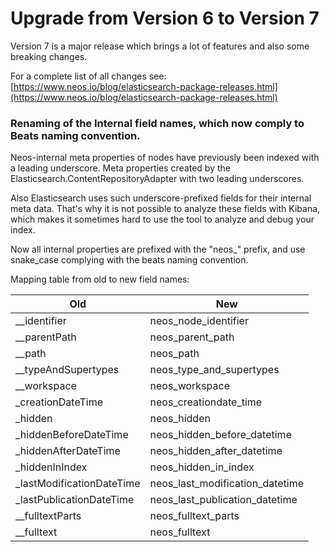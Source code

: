 # Upgrade from Version 6 to Version 7

Version 7 is a major release which brings a lot of features and also some breaking changes. 

For a complete list of all changes see: [https://www.neos.io/blog/elasticsearch-package-releases.html](https://www.neos.io/blog/elasticsearch-package-releases.html)

### Renaming of the Internal field names, which now comply to Beats naming convention.

Neos-internal meta properties of nodes have previously been indexed with a leading underscore. Meta properties created by the Elasticsearch.ContentRepositoryAdapter with two leading underscores. 

Also Elasticsearch uses such underscore-prefixed fields for their internal meta data. That's why it is not possible to analyze these fields with Kibana, which makes it sometimes hard to use the tool to analyze and debug your index.

Now all internal properties are prefixed with the "neos_" prefix, and use snake_case complying with the beats naming convention.

Mapping table from old to new field names:

| Old | New |
|-----|--------|
| __identifier |neos_node_identifier |
| __parentPath |neos_parent_path |
| __path | neos_path |
| __typeAndSupertypes | neos_type_and_supertypes |
| __workspace | neos_workspace |
| _creationDateTime | neos_creationdate_time |
| _hidden | neos_hidden |
| _hiddenBeforeDateTime | neos_hidden_before_datetime |
| _hiddenAfterDateTime |neos_hidden_after_datetime |
| _hiddenInIndex | neos_hidden_in_index |
| _lastModificationDateTime |   neos_last_modification_datetime |
| _lastPublicationDateTime |neos_last_publication_datetime |
| __fulltextParts | neos_fulltext_parts |
| __fulltext |  neos_fulltext |
